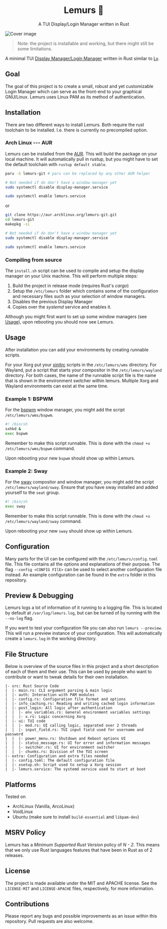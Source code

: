 <div align="center">
	
# Lemurs 🐒
A TUI Display/Login Manager written in Rust
	
</div>

![Cover image](./cover.png)

> Note: the project is installable and working, but there might still be some
> limitations.

A minimal TUI [Display Manager/Login
Manager](https://wiki.archlinux.org/title/Display_manager) written in Rust
similar to [Ly](https://github.com/nullgemm/ly).

## Goal

The goal of this project is to create a small, robust and yet customizable
Login Manager which can serve as the front-end to your graphical GNU/Linux.
Lemurs uses Linux PAM as its method of authentication.

## Installation

There are two different ways to install Lemurs. Both require the rust toolchain
to be installed. I.e. there is currently no precompiled option.

### Arch Linux --- AUR

Lemurs can be installed from the [AUR](https://aur.archlinux.org). This will
build the package on your local machine. It will automatically pull in rustup,
but you might have to set the default toolchain with `rustup default stable`.

```bash
paru -S lemurs-git # paru can be replaced by any other AUR helper

# Not needed if do don't have a window manager yet
sudo systemctl disable display-manager.service 

sudo systemctl enable lemurs.service
```

or

```bash
git clone https://aur.archlinux.org/lemurs-git.git
cd lemurs-git
makepkg -si

# Not needed if do don't have a window manager yet
sudo systemctl disable display-manager.service 

sudo systemctl enable lemurs.service
```

### Compiling from source

The `install.sh` script can be used to compile and setup the display manager on
your Unix machine. This will perform multiple steps:

1. Build the project in release mode (requires Rust's _cargo_)
2. Setup the `/etc/lemurs` folder which contains some of the configuration and
   necessary files such as your selection of window managers.
3. Disables the previous Display Manager
4. Copies over the _systemd_ service and enables it.

Although you might first want to set up some window managers (see
[Usage](#Usage)), upon rebooting you should now see Lemurs.

## Usage

After installation you can add your environments by creating runnable scripts.

For your Xorg put your [xinitrc](https://wiki.archlinux.org/title/Xinit) scripts
in the `/etc/lemurs/wms` directory. For Wayland, put a script that starts your
compositor in the `/etc/lemurs/wayland` directory. For both cases, the name of
the runnable script file is the name that is shown in the environment switcher
within lemurs. Multiple Xorg and Wayland environments can exist at the same time.

### Example 1: BSPWM

For the [bspwm](https://github.com/baskerville/bspwm) window manager, you might
add the script `/etc/lemurs/wms/bspwm`.

```bash
#! /bin/sh
sxhkd &
exec bspwm
```

Remember to make this script runnable. This is done with the `chmod +x
/etc/lemurs/wms/bspwm` command.

Upon rebooting your new `bspwm` should show up within Lemurs.

### Example 2: Sway

For the [sway](https://swaywm.org/) compositor and window manager, you might
add the script `/etc/lemurs/wayland/sway`. Ensure that you have sway installed
and added yourself to the `seat` group.

```bash
#! /bin/sh
exec sway
```

Remember to make this script runnable. This is done with the `chmod +x
/etc/lemurs/wayland/sway` command.

Upon rebooting your new `sway` should show up within Lemurs.

## Configuration

Many parts for the UI can be configured with the `/etc/lemurs/config.toml`
file. This file contains all the options and explanations of their purpose.
The flag `--config <CONFIG FIlE>` can be used to select another configuration
file instead. An example configuration can be found in the `extra` folder in
this repository.

## Preview & Debugging

Lemurs logs a lot of information of it running to a logging file. This is
located by default at `/var/log/lemurs.log`, but can be turned of by running
with the `--no-log` flag.

If you want to test your configuration file you can also run `lemurs
--preview`. This will run a preview instance of your configuration. This will
automatically create a `lemurs.log` in the working directory.

## File Structure

Below is overview of the source files in this project and a short description of
each of them and their use. This can be used by people who want to contribute or
want to tweak details for their own installation.

```
|- src: Rust Source Code
|  |- main.rs: CLI argument parsing & main logic
|  |- auth: Interaction with PAM modules
|  |- config.rs: Configuration file format and options
|  |- info_caching.rs: Reading and writing cached login information
|  |- post_login: All logic after authentication
|  |  |- env_variables.rs: General environment variables settings
|  |  |- x.rs: Logic concerning Xorg
|  |- ui: TUI code
|  |  |- mod.rs: UI calling logic, separated over 2 threads
|  |  |- input_field.rs: TUI input field used for username and password
|  |  |- power_menu.rs: Shutdown and Reboot options UI
|  |  |- status_message.rs: UI for error and information messages
|  |  |- switcher.rs: UI for environment switcher
|  |  |- chunks.rs: Division of the TUI screen
|- extra: Configuration and extra files needed
|  |- config.toml: The default configuration file
|  |- xsetup.sh: Script used to setup a Xorg session
|  |- lemurs.service: The systemd service used to start at boot
```

## Platforms

Tested on

- ArchLinux (Vanilla, ArcoLinux)
- VoidLinux
- Ubuntu (make sure to install `build-essential` and `libpam-dev`)

## MSRV Policy

Lemurs has a *Minimum Supported Rust Version* policy of *N - 2*. This means that we only use Rust languages features that have been in Rust as of 2 releases.

## License

The project is made available under the MIT and APACHE license. See the
`LICENSE-MIT` and `LICENSE-APACHE` files, respectively, for more information.

## Contributions

Please report any bugs and possible improvements as an issue within this
repository. Pull requests are also welcome.
